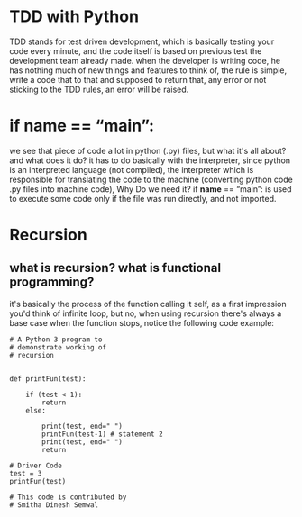 # TDD with Python
TDD stands for test driven development, which is basically testing your code every minute, and the code itself is based on previous test the development team already made.
when the developer is writing code, he has nothing much of new things and features to think of, the rule is simple, write a code that to that and supposed to return that, any error or not sticking to the TDD rules, an error will be raised.

# if __name__ == “__main__”:
we see that piece of code a lot in python (.py) files, but what it's all about? and what does it do?
it has to do basically with the interpreter, since python is an interpreted language (not compiled), the interpreter which is responsible for translating the code to the machine (converting python code .py files into machine code),
Why Do we need it?
if __name__ == “main”: is used to execute some code only if the file was run directly, and not imported.
# Recursion
## what is recursion? what is functional programming?
it's basically the process of the function calling it self, as a first impression you'd think of infinite loop, but no, when using recursion there's always a base case when the function stops,
notice the following code example:
```
# A Python 3 program to
# demonstrate working of
# recursion


def printFun(test):

	if (test < 1):
		return
	else:

		print(test, end=" ")
		printFun(test-1) # statement 2
		print(test, end=" ")
		return

# Driver Code
test = 3
printFun(test)

# This code is contributed by
# Smitha Dinesh Semwal
```
